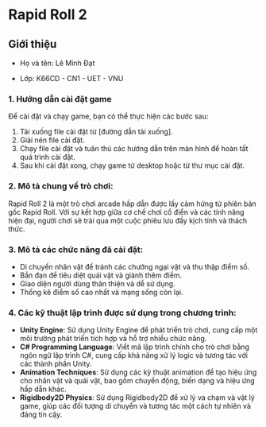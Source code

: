 # Rapid Roll 2

## **Giới thiệu**

+ Họ và tên: Lê Minh Đạt

+ Lớp: K66CD - CN1 - UET - VNU


### 1. Hướng dẫn cài đặt game

Để cài đặt và chạy game, bạn có thể thực hiện các bước sau:
1. Tải xuống file cài đặt từ [đường dẫn tải xuống].
2. Giải nén file cài đặt.
3. Chạy file cài đặt và tuân thủ các hướng dẫn trên màn hình để hoàn tất quá trình cài đặt.
4. Sau khi cài đặt xong, chạy game từ desktop hoặc từ thư mục cài đặt.

### 2. Mô tả chung về trò chơi:

Rapid Roll 2 là một trò chơi arcade hấp dẫn được lấy cảm hứng từ phiên bản gốc Rapid Roll. Với sự kết hợp giữa cơ chế chơi cổ điển và các tính năng hiện đại, người chơi sẽ trải qua một cuộc phiêu lưu đầy kịch tính và thách thức.

### 3. Mô tả các chức năng đã cài đặt:

- Di chuyển nhân vật để tránh các chướng ngại vật và thu thập điểm số.
- Bắn đạn để tiêu diệt quái vật và giành thêm điểm.
- Giao diện người dùng thân thiện và dễ sử dụng.
- Thống kê điểm số cao nhất và mạng sống còn lại.

### 4. Các kỹ thuật lập trình được sử dụng trong chương trình:

- **Unity Engine**: Sử dụng Unity Engine để phát triển trò chơi, cung cấp một môi trường phát triển tích hợp và hỗ trợ nhiều chức năng.
- **C# Programming Language**: Viết mã lập trình chính cho trò chơi bằng ngôn ngữ lập trình C#, cung cấp khả năng xử lý logic và tương tác với các thành phần Unity.
- **Animation Techniques**: Sử dụng các kỹ thuật animation để tạo hiệu ứng cho nhân vật và quái vật, bao gồm chuyển động, biến dạng và hiệu ứng hấp dẫn khác.
- **Rigidbody2D Physics**: Sử dụng Rigidbody2D để xử lý va chạm và vật lý game, giúp các đối tượng di chuyển và tương tác một cách tự nhiên và đáng tin cậy.




